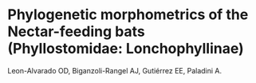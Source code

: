 # Phylogenetic morphometrics of the Nectar-feeding bats (Phyllostomidae: Lonchophyllinae) </br>

Leon-Alvarado OD, Biganzoli-Rangel AJ, Gutiérrez EE, Paladini A. </br>
